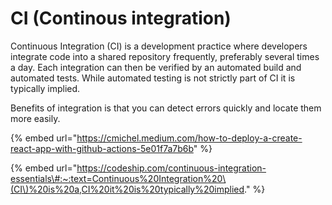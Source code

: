 # CI \(Continous integration\)

Continuous Integration \(CI\) is a development practice where developers integrate code into a shared repository frequently, preferably several times a day. Each integration can then be verified by an automated build and automated tests. While automated testing is not strictly part of CI it is typically implied.

Benefits of integration is that you can detect errors quickly and locate them more easily.

{% embed url="https://cmichel.medium.com/how-to-deploy-a-create-react-app-with-github-actions-5e01f7a7b6b" %}

{% embed url="https://codeship.com/continuous-integration-essentials\#:~:text=Continuous%20Integration%20\(CI\)%20is%20a,CI%20it%20is%20typically%20implied." %}



